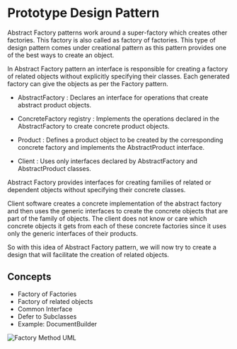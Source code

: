 # Prototype Design Pattern #

Abstract Factory patterns work around a super-factory which creates other factories. This factory is also called as factory of factories. This type of design pattern comes under creational pattern as this pattern provides one of the best ways to create an object.

In Abstract Factory pattern an interface is responsible for creating a factory of related objects without explicitly specifying their classes. Each generated factory can give the objects as per the Factory pattern.

* AbstractFactory  : Declares an interface for operations that create abstract product objects.

* ConcreteFactory  registry : Implements the operations declared in the AbstractFactory to create concrete product objects.

* Product : Defines a product object to be created by the corresponding concrete factory and implements the AbstractProduct interface.

* Client : Uses only interfaces declared by AbstractFactory and AbstractProduct classes.

Abstract Factory provides interfaces for creating families of related or dependent objects without specifying their concrete classes.

Client software creates a concrete implementation of the abstract factory and then uses the generic interfaces to create the concrete objects that are part of the family of objects.
The client does not know or care which concrete objects it gets from each of these concrete factories since it uses only the generic interfaces of their products.

So with this idea of Abstract Factory pattern, we will now try to create a design that will facilitate the creation of related objects.

## Concepts

* Factory of Factories
* Factory of related objects
* Common Interface
* Defer to Subclasses
* Example: DocumentBuilder


![Factory Method UML](https://github.com/ugurcancetin/Design-Patterns-Java8/blob/master/Creational%20DPs/Prototype-DP/prototype-2.PNG)
